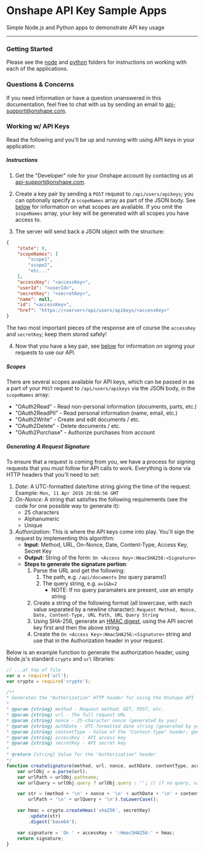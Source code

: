 # Onshape API Key Sample Apps

Simple Node.js and Python apps to demonstrate API key usage

---

### Getting Started

Please see the [node](https://github.com/onshape/apikey/tree/master/node) and
[python](https://github.com/onshape/apikey/tree/master/python) folders for
instructions on working with each of the applications.

### Questions & Concerns

If you need information or have a question unanswered in this documentation,
feel free to chat with us by sending an email to
[api-support@onshape.com](mailto:api-support@onshape.com).

### Working w/ API Keys

Read the following and you'll be up and running with using API keys in your
application:

##### Instructions

1. Get the "Developer" role for your Onshape account by contacting us at
[api-support@onshape.com](mailto:api-support@onshape.com).

2. Create a key pair by sending a `POST` request to `/api/users/apikeys`; you
can optionally specify a `scopeNames` array as part of the JSON body. See
[below](#scopes) for information on what scopes are available. If you omit the
`scopeNames` array, your key will be generated with all scopes you have access to.

3. The server will send back a JSON object with the structure:
```json
{
    "state": 0,
    "scopeNames": [
        "scope1",
        "scope2",
        "etc..."
    ],
    "accessKey": "<accessKey>",
    "userId": "<userId>",
    "secretKey": "<secretKey>",
    "name": null,
    "id": "<accessKey>",
    "href": "https://<server>/api/users/apikeys/<accessKey>"
}
```
The two most important pieces of the response are of course the `accessKey` and
`secretKey`; keep them stored safely!

4. Now that you have a key pair, see [below](#generating-a-request-signature) for
information on signing your requests to use our API.

##### Scopes

There are several scopes available for API keys, which can be passed in as a part
of your `POST` request to `/api/users/apikeys` via the JSON body, in the
`scopeNames` array:

* "OAuth2Read" - Read non-personal information (documents, parts, etc.)
* "OAuth2ReadPII" - Read personal information (name, email, etc.)
* "OAuth2Write" - Create and edit documents / etc.
* "OAuth2Delete" - Delete documents / etc.
* "OAuth2Purchase" - Authorize purchases from account

##### Generating A Request Signature

To ensure that a request is coming from you, we have a process for signing
requests that you must follow for API calls to work. Everything is done via HTTP
headers that you'll need to set:

1. *Date*: A UTC-formatted date/time string giving the time of the request.
Example: `Mon, 11 Apr 2016 20:08:56 GMT`
2. *On-Nonce*: A string that satisfies the following requirements (see the code for one possible way to generate it):
    * 25 characters
    * Alphanumeric
    * Unique
3. *Authorization*: This is where the API keys come into play. You'll sign the request by implementing this algorithm:
    * **Input**: Method, URL, On-Nonce, Date, Content-Type, Access Key, Secret Key
    * **Output**: String of the form: `On <Access Key>:HmacSHA256:<Signature>`
    * **Steps to generate the signature portion**:
        1. Parse the URL and get the following:
            1. The path, e.g. `/api/documents` (no query params!)
            2. The query string, e.g. `a=1&b=2`
                * NOTE: If no query paramaters are present, use an empty string
        2. Create a string of the following format (all lowercase, with each value separated by a newline character): `Request Method, Nonce, Date, Content-Type, URL Path, URL Query String`
        3. Using SHA-256, generate an [HMAC digest](https://en.wikipedia.org/wiki/Hash-based_message_authentication_code),
        using the API secret key first and then the above string.
        4. Create the `On <Access Key>:HmacSHA256:<Signature>` string and use that in the Authorization header in your request.

Below is an example function to generate the authorization header, using
Node.js's standard `crypto` and `url` libraries:

```js
// ...at top of file
var u = require('url');
var crypto = require('crypto');

/**
* Generates the "Authorization" HTTP header for using the Onshape API
*
* @param {string} method - Request method; GET, POST, etc.
* @param {string} url - The full request URL
* @param {string} nonce - 25-character nonce (generated by you)
* @param {string} authDate - UTC-formatted date string (generated by you)
* @param {string} contentType - Value of the "Content-Type" header; generally "application/json"
* @param {string} accessKey - API access key
* @param {string} secretKey - API secret key
*
* @return {string} Value for the "Authorization" header
*/
function createSignature(method, url, nonce, authDate, contentType, accessKey, secretKey) {
    var urlObj = u.parse(url);
    var urlPath = urlObj.pathname;
    var urlQuery = urlObj.query ? urlObj.query : ''; // if no query, use empty string

    var str = (method + '\n' + nonce + '\n' + authDate + '\n' + contentType + '\n' +
        urlPath + '\n' + urlQuery + '\n').toLowerCase();

    var hmac = crypto.createHmac('sha256', secretKey)
        .update(str)
        .digest('base64');

    var signature = 'On ' + accessKey + ':HmacSHA256:' + hmac;
    return signature;
}
```
